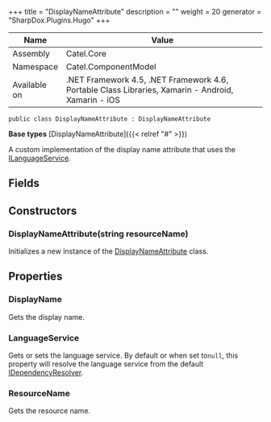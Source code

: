 

+++
title = "DisplayNameAttribute" 
description = ""
weight = 20
generator = "SharpDox.Plugins.Hugo"
+++

Name|Value
---|---
Assembly|Catel.Core
Namespace|Catel.ComponentModel
Available on|.NET Framework 4.5, .NET Framework 4.6, Portable Class Libraries, Xamarin - Android, Xamarin - iOS

```
public class DisplayNameAttribute : DisplayNameAttribute
```

**Base types**
[DisplayNameAttribute]({{&lt; relref "#" &gt;}})

A custom implementation of the display name attribute that uses the [ILanguageService](#).

## Fields

## Constructors

### DisplayNameAttribute(string resourceName)

Initializes a new instance of the [DisplayNameAttribute](#) class.

## Properties

### DisplayName

Gets the display name.

### LanguageService

Gets or sets the language service. By default or when set to`null`, this property will resolve the language service from the default [IDependencyResolver](#).

### ResourceName

Gets the resource name.

